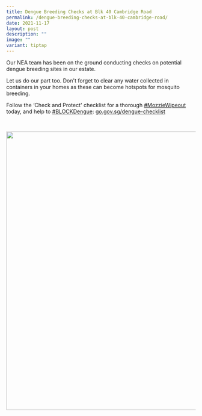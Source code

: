 ```yaml
---
title: Dengue Breeding Checks at Blk 40 Cambridge Road
permalink: /dengue-breeding-checks-at-blk-40-cambridge-road/
date: 2021-11-17
layout: post
description: ""
image: ""
variant: tiptap
---
```

<p>Our NEA team has been on the ground conducting checks on potential dengue
breeding sites in our estate.</p>
<p>Let us do our part too. Don't forget to clear any water collected in containers
in your homes as these can become hotspots for mosquito breeding.</p>
<p>Follow the ‘Check and Protect' checklist for a thorough <a href="https://www.facebook.com/hashtag/mozziewipeout?__eep__=6&amp;__cft__[0]=AZVaLwPA_mBB8UAIVO8m4VPCF1ZggsK0rslP_re8l6YW-bLnuRS5PdTiaCpK6ZXuKGeJg78mAUaHQnUltjq-QRxYXtGVyhKUcCrwrDQC8m7zyZCISGTkJlXkRPKyXob-pTE6-81Fa2yEzz3munapfRTJmQKmc1yAyLQMgsAh-ARrx7KuV6_VfzuxvvtXEewIjUs&amp;__tn__=*NK-R" rel="noopener noreferrer nofollow" target="_blank">#MozzieWipeout</a> today,
and help to <a href="https://www.facebook.com/hashtag/blockdengue?__eep__=6&amp;__cft__[0]=AZVaLwPA_mBB8UAIVO8m4VPCF1ZggsK0rslP_re8l6YW-bLnuRS5PdTiaCpK6ZXuKGeJg78mAUaHQnUltjq-QRxYXtGVyhKUcCrwrDQC8m7zyZCISGTkJlXkRPKyXob-pTE6-81Fa2yEzz3munapfRTJmQKmc1yAyLQMgsAh-ARrx7KuV6_VfzuxvvtXEewIjUs&amp;__tn__=*NK-R" rel="noopener noreferrer nofollow" target="_blank">#BLOCKDengue</a>:
<a href="https://www.facebook.com/hashtag/mozziewipeout?__eep__=6&amp;amp;__cft__[0]=AZVaLwPA_mBB8UAIVO8m4VPCF1ZggsK0rslP_re8l6YW-bLnuRS5PdTiaCpK6ZXuKGeJg78mAUaHQnUltjq-QRxYXtGVyhKUcCrwrDQC8m7zyZCISGTkJlXkRPKyXob-pTE6-81Fa2yEzz3munapfRTJmQKmc1yAyLQMgsAh-ARrx7KuV6_VfzuxvvtXEewIjUs&amp;amp;__tn__=*NK-R" rel="noopener noreferrer nofollow" target="_blank">go.gov.sg/dengue-checklist</a>
</p>
<p>
<br>
</p>
<div class="isomer-image-wrapper">
<img style="width: 740px; color: rgb(0, 0, 0); font-family: system-ui, -apple-system, &quot;system-ui&quot;, &quot;Segoe UI&quot;, Roboto, Oxygen, Ubuntu, Cantarell, &quot;Open Sans&quot;, &quot;Helvetica Neue&quot;, sans-serif; font-size: medium; font-style: normal; font-variant-ligatures: normal; font-variant-caps: normal; font-weight: 400; letter-spacing: normal; orphans: 2; text-align: start; text-indent: 0px; text-transform: none; widows: 2; word-spacing: 0px; -webkit-text-stroke-width: 0px; white-space: normal; text-decoration-thickness: initial; text-decoration-style: initial; text-decoration-color: initial;" height="auto" width="100%" src="https://moca.sgp1.cdn.digitaloceanspaces.com/News%20%26%20Notices/6195e4169975702cd72c40c2_Red%2520%2526%2520Navy%2520Mosquito%2520Icon%2520World%2520Malaria%2520Day%2520Poster%2520(1080%2520x%25201080%2520px).webp">
</div>
<p></p>